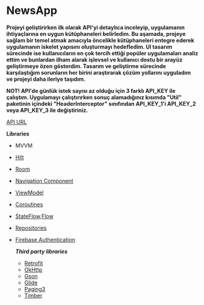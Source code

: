 # NewsApp
**Projeyi geliştirirken ilk olarak API'yi detaylıca inceleyip, uygulamanın ihtiyaçlarına en uygun kütüphaneleri belirledim. Bu aşamada, projeye sağlam bir temel atmak amacıyla öncelikle 
kütüphaneleri entegre ederek uygulamanın iskelet yapısını oluşturmayı hedefledim. UI tasarım sürecinde ise kullanıcıların en çok tercih ettiği popüler uygulamaları analiz ettim ve bunlardan 
ilham alarak işlevsel ve kullanıcı dostu bir arayüz geliştirmeye özen gösterdim. Tasarım ve geliştirme sürecinde karşılaştığım sorunların her birini araştırarak çözüm yollarını uyguladım 
ve projeyi daha ileriye taşıdım.** 

**NOT!
API'de günlük istek sayısı az olduğu için 3 farklı API_KEY ile çalıştım. Uygulamayı çalıştırırken sonuç alamadığınız kısımda "Util" paketinin içindeki "HeaderInterceptor" sınıfından API_KEY_1'i
API_KEY_2 veya API_KEY_3 ile değiştiriniz.**


[API URL](https://newsapi.org/)

**Libraries**
+ MVVM 
+ [Hilt](https://developer.android.com/training/dependency-injection/hilt-android)
+ [Room](https://developer.android.com/training/data-storage/room)
+ [Navigation Component](https://developer.android.com/guide/navigation/get-started) 
+ [ViewModel](https://developer.android.com/topic/libraries/architecture/viewmodel#implement)
+ [Coroutines](https://developer.android.com/kotlin/coroutines)
+ [StateFlow,Flow](https://developer.android.com/kotlin/flow/stateflow-and-sharedflow#livedata)
+ [Repositories](https://developer.android.com/topic/architecture#data-layer)
+ [Firebase Authentication](https://firebase.google.com/docs/auth?authuser=1)
  
  ***Third party libraries***
  - [Retrofit](https://square.github.io/retrofit/)
  - [OkHttp](https://square.github.io/okhttp/recipes/)
  - [Gson](https://github.com/google/gson)
  - [Glide](https://github.com/bumptech/glide)
  - [Paging3](https://developer.android.com/topic/libraries/architecture/paging/v3-overview)
  - [Timber](https://github.com/JakeWharton/timber)
